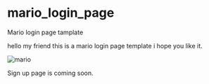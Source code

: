 # mario_login_page
Mario login page tamplate

hello my friend this is a mario login page template i hope you like it.


![mario](https://user-images.githubusercontent.com/77579741/201911978-93cf0b52-d533-44de-a8d0-6de67d441413.png)


Sign up page is coming soon.
